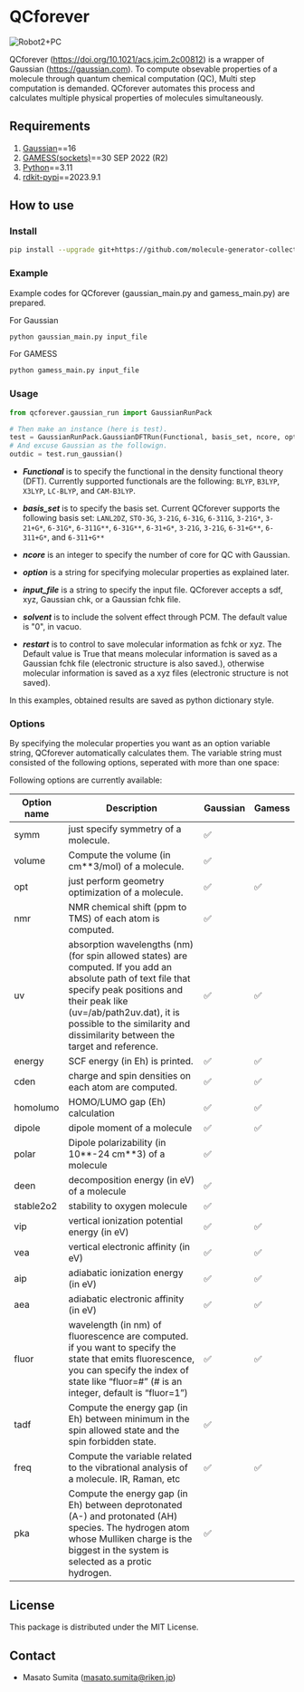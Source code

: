 # QCforever

![Robot2+PC](https://user-images.githubusercontent.com/46772738/188896764-65ab12c1-3cc9-421d-8d87-ed33c932380a.png)

QCforever (https://doi.org/10.1021/acs.jcim.2c00812) is a wrapper of Gaussian (https://gaussian.com). To compute obsevable properties of a molecule through quantum chemical computation (QC),
Multi step computation is demanded. QCforever automates this process and calculates multiple physical properties of molecules simultaneously.


## Requirements

1. [Gaussian](https://gaussian.com)==16
2. [GAMESS(sockets)](https://www.msg.chem.iastate.edu/gamess/)==30 SEP 2022 (R2)
3. [Python](https://www.anaconda.com/download/)==3.11
4. [rdkit-pypi](https://anaconda.org/rdkit/rdkit)==2023.9.1

## How to use

### Install

```bash
pip install --upgrade git+https://github.com/molecule-generator-collection/QCforever.git
```

### Example

Example codes for QCforever (gaussian_main.py and gamess_main.py) are prepared.

For Gaussian
```bash
python gaussian_main.py input_file
```
For GAMESS
```bash
python gamess_main.py input_file
```

### Usage

```python
from qcforever.gaussian_run import GaussianRunPack

# Then make an instance (here is test).
test = GaussianRunPack.GaussianDFTRun(Functional, basis_set, ncore, option, input_file, solvent='water', restart=False)
# And excuse Gaussian as the followign.
outdic = test.run_gaussian()
```

- ***Functional*** is to specify the functional in the density functional theory (DFT).
Currently supported functionals are the following: `BLYP`, `B3LYP`, `X3LYP`, `LC-BLYP`, and `CAM-B3LYP`.

- ***basis_set*** is to specify the basis set.
  Current QCforever supports the following basis set:
  `LANL2DZ`, `STO-3G`, `3-21G`, `6-31G`, `6-311G`, `3-21G*`, `3-21+G*`, `6-31G*`, `6-311G**`, `6-31G**`,
  `6-31+G*`, `3-21G`, `3-21G`, `6-31+G**`, `6-311+G*`, and `6-311+G**`

- ***ncore*** is an integer to specify the number of core for QC with Gaussian.

- ***option*** is a string for specifying molecular properties as explained later.

- ***input_file*** is a string to specify the input file.
  QCforever accepts a sdf, xyz, Gaussian chk, or a Gaussian fchk file.

- ***solvent*** is to include the solvent effect through PCM.
  The default value is "0", in vacuo.

- ***restart*** is to control to save molecular information as fchk or xyz.
  The Default value is True that means molecular information is saved as a Gaussian fchk file (electronic structure is also saved.),
  otherwise molecular information is saved as a xyz files (electronic structure is not saved).

In this examples, obtained results are saved as python dictionary style.

### Options

By specifying the molecular properties you want as an option variable string,
QCforever automatically calculates them.
The variable string must consisted of the following options,
seperated with more than one space:

Following options are currently available:

| Option name | Description | Gaussian | Gamess |
|---|---|---|---|
|symm| just specify symmetry of a molecule.|:white_check_mark:||
|volume| Compute the volume (in cm**3/mol) of a molecule.|:white_check_mark:||
|opt| just perform geometry optimization of a molecule.|:white_check_mark:|:white_check_mark:|
|nmr| NMR chemical shift (ppm to TMS) of each atom is computed.|:white_check_mark:||
|uv| absorption wavelengths (nm) (for spin allowed states) are computed. If you add an absolute path of text file that specify peak positions and their peak like (uv=/ab/path2uv.dat), it is possible to the similarity and dissimilarity between the target and reference. |:white_check_mark:|:white_check_mark:|
|energy| SCF energy (in Eh) is printed.|:white_check_mark:|:white_check_mark:|
|cden| charge and spin densities on each atom are computed.|:white_check_mark:|:white_check_mark:|
|homolumo| HOMO/LUMO gap (Eh) calculation|:white_check_mark:|:white_check_mark:|
|dipole| dipole moment of a molecule|:white_check_mark:|:white_check_mark:|
|polar| Dipole polarizability (in 10**-24 cm**3) of a molecule|:white_check_mark:||
|deen| decomposition energy (in eV) of a molecule|:white_check_mark:||
|stable2o2| stability to oxygen molecule|:white_check_mark:||
|vip| vertical ionization potential energy (in eV)|:white_check_mark:|:white_check_mark:|
|vea| vertical electronic affinity (in eV)|:white_check_mark:|:white_check_mark:|
|aip| adiabatic ionization energy (in eV)|:white_check_mark:|:white_check_mark:|
|aea| adiabatic electronic affinity (in eV)|:white_check_mark:|:white_check_mark:|
|fluor| wavelength (in nm) of fluorescence are computed. if you want to specify the state that emits fluorescence, you can specify the index of state like “fluor=#” (# is an integer, default is “fluor=1”)|:white_check_mark:|:white_check_mark:|
|tadf| Compute the energy gap (in Eh) between minimum in the spin allowed state and the spin forbidden state.|:white_check_mark:||
|freq| Compute the variable related to the vibrational analysis of a molecule. IR, Raman, etc|:white_check_mark:|:white_check_mark:|
|pka| Compute the energy gap (in Eh) between deprotonated (A-) and protonated (AH) species. The hydrogen atom whose Mulliken charge is the biggest in the system is selected as a protic hydrogen.|:white_check_mark:||

## License

This package is distributed under the MIT License.

## Contact

- Masato Sumita (masato.sumita@riken.jp)
